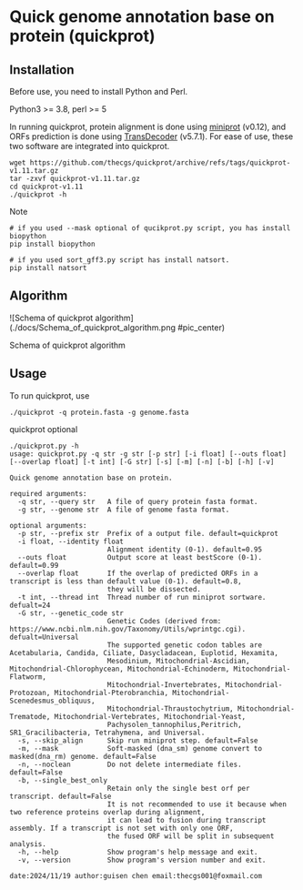 # Quick genome annotation base on protein (quickprot)


## Installation

Before use, you need to install Python and Perl.

Python3 >= 3.8, perl >= 5

In running quickprot, protein alignment is done using [miniprot](https://github.com/lh3/miniprot/) (v0.12), and ORFs prediction is done using [TransDecoder](https://github.com/TransDecoder/TransDecoder) (v5.7.1). For ease of use, these two software are integrated into quickprot.

```
wget https://github.com/thecgs/quickprot/archive/refs/tags/quickprot-v1.11.tar.gz
tar -zxvf quickprot-v1.11.tar.gz
cd quickprot-v1.11
./quickprot -h
```

Note

```
# if you used --mask optional of qucikprot.py script, you has install biopython
pip install biopython

# if you used sort_gff3.py script has install natsort.
pip install natsort
```

## Algorithm

![Schema of quickprot algorithm](./docs/Schema_of_quickprot_algorithm.png #pic_center)

Schema of quickprot algorithm


## Usage

To run quickprot, use

```
./quickprot -q protein.fasta -g genome.fasta
```

quickprot optional

```
./quickprot.py -h
usage: quickprot.py -q str -g str [-p str] [-i float] [--outs float] [--overlap float] [-t int] [-G str] [-s] [-m] [-n] [-b] [-h] [-v]

Quick genome annotation base on protein.

required arguments:
  -q str, --query str   A file of query protein fasta format.
  -g str, --genome str  A file of genome fasta format.

optional arguments:
  -p str, --prefix str  Prefix of a output file. default=quickprot
  -i float, --identity float
                        Alignment identity (0-1). default=0.95
  --outs float          Output score at least bestScore (0-1). default=0.99
  --overlap float       If the overlap of predicted ORFs in a transcript is less than default value (0-1). default=0.8, 
                        they will be dissected.
  -t int, --thread int  Thread number of run miniprot sortware. defualt=24
  -G str, --genetic_code str
                        Genetic Codes (derived from: https://www.ncbi.nlm.nih.gov/Taxonomy/Utils/wprintgc.cgi). defualt=Universal
                        The supported genetic codon tables are Acetabularia, Candida, Ciliate, Dasycladacean, Euplotid, Hexamita,
                        Mesodinium, Mitochondrial-Ascidian, Mitochondrial-Chlorophycean, Mitochondrial-Echinoderm, Mitochondrial-Flatworm,
                        Mitochondrial-Invertebrates, Mitochondrial-Protozoan, Mitochondrial-Pterobranchia, Mitochondrial-Scenedesmus_obliquus,
                        Mitochondrial-Thraustochytrium, Mitochondrial-Trematode, Mitochondrial-Vertebrates, Mitochondrial-Yeast, 
                        Pachysolen_tannophilus,Peritrich, SR1_Gracilibacteria, Tetrahymena, and Universal.
  -s, --skip_align      Skip run miniprot step. default=False
  -m, --mask            Soft-masked (dna_sm) genome convert to masked(dna_rm) genome. default=False
  -n, --noclean         Do not delete intermediate files. default=False
  -b, --single_best_only
                        Retain only the single best orf per transcript. default=False
                        It is not recommended to use it because when two reference proteins overlap during alignment, 
                        it can lead to fusion during transcript assembly. If a transcript is not set with only one ORF,
                        the fused ORF will be split in subsequent analysis.
  -h, --help            Show program's help message and exit.
  -v, --version         Show program's version number and exit.

date:2024/11/19 author:guisen chen email:thecgs001@foxmail.com
```
